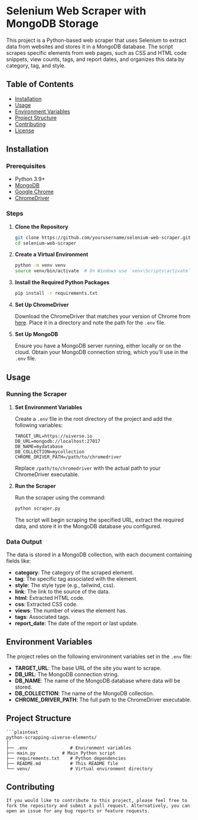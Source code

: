 # Selenium Web Scraper with MongoDB Storage

This project is a Python-based web scraper that uses Selenium to extract data from websites and stores it in a MongoDB database. The script scrapes specific elements from web pages, such as CSS and HTML code snippets, view counts, tags, and report dates, and organizes this data by category, tag, and style.

## Table of Contents

- [Installation](#installation)
- [Usage](#usage)
- [Environment Variables](#environment-variables)
- [Project Structure](#project-structure)
- [Contributing](#contributing)
- [License](#license)

## Installation

### Prerequisites

- Python 3.9+
- [MongoDB](https://www.mongodb.com/)
- [Google Chrome](https://www.google.com/chrome/)
- [ChromeDriver](https://sites.google.com/a/chromium.org/chromedriver/downloads)

### Steps

1. **Clone the Repository**

    ```bash
    git clone https://github.com/yourusername/selenium-web-scraper.git
    cd selenium-web-scraper
    ```

2. **Create a Virtual Environment**

    ```bash
    python -m venv venv
    source venv/bin/activate  # On Windows use `venv\Scripts\activate`
    ```

3. **Install the Required Python Packages**

    ```bash
    pip install -r requirements.txt
    ```

4. **Set Up ChromeDriver**

    Download the ChromeDriver that matches your version of Chrome from [here](https://sites.google.com/a/chromium.org/chromedriver/downloads). Place it in a directory and note the path for the `.env` file.

5. **Set Up MongoDB**

    Ensure you have a MongoDB server running, either locally or on the cloud. Obtain your MongoDB connection string, which you'll use in the `.env` file.

## Usage

### Running the Scraper

1. **Set Environment Variables**

    Create a `.env` file in the root directory of the project and add the following variables:

    ```plaintext
    TARGET_URL=https://uiverse.io
    DB_URL=mongodb://localhost:27017
    DB_NAME=mydatabase
    DB_COLLECTION=mycollection
    CHROME_DRIVER_PATH=/path/to/chromedriver
    ```

    Replace `/path/to/chromedriver` with the actual path to your ChromeDriver executable.

2. **Run the Scraper**

    Run the scraper using the command:

    ```bash
    python scraper.py
    ```

    The script will begin scraping the specified URL, extract the required data, and store it in the MongoDB database you configured.

### Data Output

The data is stored in a MongoDB collection, with each document containing fields like:

- **category**: The category of the scraped element.
- **tag**: The specific tag associated with the element.
- **style**: The style type (e.g., tailwind, css).
- **link**: The link to the source of the data.
- **html**: Extracted HTML code.
- **css**: Extracted CSS code.
- **views**: The number of views the element has.
- **tags**: Associated tags.
- **report_date**: The date of the report or last update.

## Environment Variables

The project relies on the following environment variables set in the `.env` file:

- **TARGET_URL**: The base URL of the site you want to scrape.
- **DB_URL**: The MongoDB connection string.
- **DB_NAME**: The name of the MongoDB database where data will be stored.
- **DB_COLLECTION**: The name of the MongoDB collection.
- **CHROME_DRIVER_PATH**: The full path to the ChromeDriver executable.

## Project Structure

    ```plaintext
    python-scrapping-uiverse-elements/
    │
    ├── .env                # Environment variables
    ├── main.py          # Main Python script
    ├── requirements.txt    # Python dependencies
    ├── README.md           # This README file
    └── venv/               # Virtual environment directory

## Contributing

    If you would like to contribute to this project, please feel free to fork the repository and submit a pull request. Alternatively, you can open an issue for any bug reports or feature requests.
